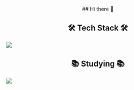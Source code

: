 <p align="center">## Hi there 👋</p>

<h2 align="center"> 🛠 Tech Stack 🛠 </h2>
<img align="center" src="https://img.shields.io/badge/Python-3766AB?style=flat-square&logo=Python&logoColor=white"/>

<h2 align="center"> 📚 Studying 📚 </h2>
<img align="center" src="https://img.shields.io/badge/Git-#F05032?style=flat-square&logo=Git&logoColor=white"/>




<!--
**Kimmyeonghyeon0/Kimmyeonghyeon0** is a ✨ _special_ ✨ repository because its `README.md` (this file) appears on your GitHub profile.

Here are some ideas to get you started:

- 🔭 I’m currently working on ...
- 🌱 I’m currently learning ...
- 👯 I’m looking to collaborate on ...
- 🤔 I’m looking for help with ...W
- 💬 Ask me about ...
- 📫 How to reach me: ...
- 😄 Pronouns: ...
- ⚡ Fun fact: ...
-->
